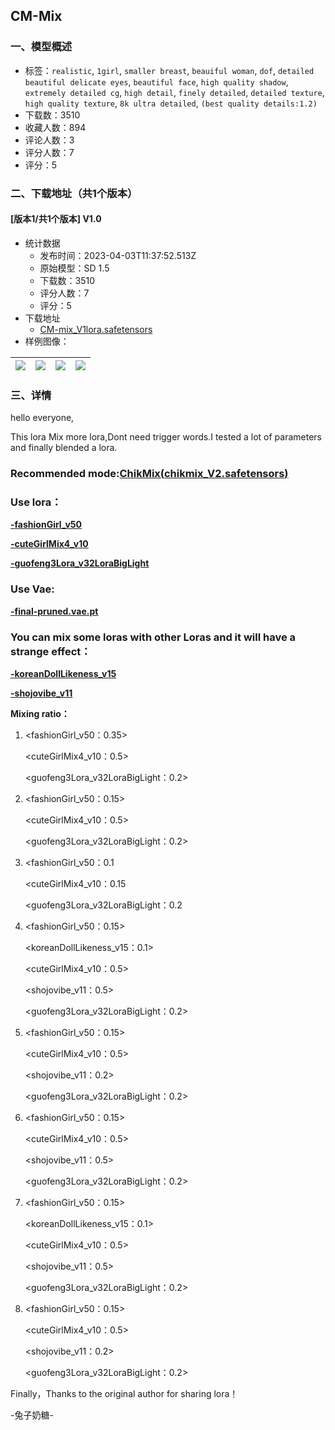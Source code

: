 ## CM-Mix
### 一、模型概述

- 标签：`realistic`, `1girl`, `smaller breast`, `beauiful woman`, `dof`, `detailed beautiful delicate eyes`, `beautiful face`, `high quality shadow`, `extremely detailed cg`, `high detail`, `finely detailed`, `detailed texture`, `high quality texture`, `8k ultra detailed`, `(best quality details:1.2)`
- 下载数：3510
- 收藏人数：894
- 评论人数：3
- 评分人数：7
- 评分：5

### 二、下载地址（共1个版本）

#### [版本1/共1个版本] V1.0

- 统计数据
  - 发布时间：2023-04-03T11:37:52.513Z
  - 原始模型：SD 1.5
  - 下载数：3510
  - 评分人数：7
  - 评分：5
- 下载地址
  - [CM-mix_V1lora.safetensors](https://civitai.com/api/download/models/34057)
- 样例图像：

| <img src="https://image.civitai.com/xG1nkqKTMzGDvpLrqFT7WA/86fb04cd-1f8a-4108-4e87-4a1f18cbed00/width=450/388871.jpeg" /> | <img src="https://image.civitai.com/xG1nkqKTMzGDvpLrqFT7WA/9bd69b43-dda3-40c6-f394-588827957c00/width=450/388880.jpeg" /> | <img src="https://image.civitai.com/xG1nkqKTMzGDvpLrqFT7WA/b5778d22-69cd-43d8-3b92-a1d8b724fc00/width=450/427831.jpeg" /> | <img src="https://image.civitai.com/xG1nkqKTMzGDvpLrqFT7WA/e8c9a4e5-fe51-4739-743e-1ae913ea8500/width=450/388876.jpeg" /> |
| ---- | ---- | ---- | ---- |


### 三、详情
<p>hello everyone,</p><p>This lora Mix more lora,Dont need trigger words.I tested a lot of parameters and finally blended a lora.</p><h3><strong>Recommended mode</strong>:<a target="_blank" rel="ugc" href="https://civitai.com/models/9871/chikmix"><strong>ChikMix(</strong></a><u>chikmix_V2.safetensors</u><a target="_blank" rel="ugc" href="https://civitai.com/models/9871/chikmix"><strong>)</strong></a></h3><h3><strong>Use lora：</strong></h3><p><strong><u>-</u></strong><a rel="ugc" href="https://civitai.com/models/8217/fashion-girl"><strong><u>fashionGirl_v50</u></strong></a></p><p><strong><u>-</u></strong><a rel="ugc" href="https://civitai.com/models/14171/cutegirlmix4"><strong><u>cuteGirlMix4_v10</u></strong></a></p><p><strong><u>-</u></strong><a rel="ugc" href="https://civitai.com/models/11352/3lora-guofeng3lora"><strong><u>guofeng3Lora_v32LoraBigLight</u></strong></a></p><h3><strong>Use Vae:</strong></h3><p><strong><u>-</u></strong><a rel="ugc" href="https://huggingface.co/LittleBlue7577/final-pruned/tree/main"><strong><u>final-pruned.vae.pt</u></strong></a></p><p></p><h3>You can mix some loras with other Loras and it will have a strange effect：</h3><p><strong><u>-</u></strong><a rel="ugc" href="https://civitai.com/models/24372/koreandolllikenessv15"><strong><u>koreanDollLikeness_v15</u></strong></a></p><p><strong><u>-</u></strong><a rel="ugc" href="https://civitai.com/models/13213/shojovibe"><strong><u>shojovibe_v11</u></strong></a></p><p></p><p><strong>Mixing ratio：</strong></p><ol><li><p>&lt;fashionGirl_v50：0.35&gt;</p><p>&lt;cuteGirlMix4_v10：0.5&gt;</p><p>&lt;guofeng3Lora_v32LoraBigLight：0.2&gt;</p><p></p></li><li><p>&lt;fashionGirl_v50：0.15&gt;</p><p>&lt;cuteGirlMix4_v10：0.5&gt;</p><p>&lt;guofeng3Lora_v32LoraBigLight：0.2&gt;</p><p></p></li><li><p>&lt;fashionGirl_v50：0.1</p><p>&lt;cuteGirlMix4_v10：0.15</p><p>&lt;guofeng3Lora_v32LoraBigLight：0.2</p><p></p></li><li><p>&lt;fashionGirl_v50：0.15&gt;</p><p>&lt;koreanDollLikeness_v15：0.1&gt;</p><p>&lt;cuteGirlMix4_v10：0.5&gt;</p><p>&lt;shojovibe_v11：0.5&gt;</p><p>&lt;guofeng3Lora_v32LoraBigLight：0.2&gt;</p><p></p></li><li><p>&lt;fashionGirl_v50：0.15&gt;</p><p>&lt;cuteGirlMix4_v10：0.5&gt;</p><p>&lt;shojovibe_v11：0.2&gt;</p><p>&lt;guofeng3Lora_v32LoraBigLight：0.2&gt;</p><p></p></li><li><p>&lt;fashionGirl_v50：0.15&gt;</p><p>&lt;cuteGirlMix4_v10：0.5&gt;</p><p>&lt;shojovibe_v11：0.5&gt;</p><p>&lt;guofeng3Lora_v32LoraBigLight：0.2&gt;</p><p></p></li><li><p>&lt;fashionGirl_v50：0.15&gt;</p><p>&lt;koreanDollLikeness_v15：0.1&gt;</p><p>&lt;cuteGirlMix4_v10：0.5&gt;</p><p>&lt;shojovibe_v11：0.5&gt;</p><p>&lt;guofeng3Lora_v32LoraBigLight：0.2&gt;</p><p></p></li><li><p>&lt;fashionGirl_v50：0.15&gt;</p><p>&lt;cuteGirlMix4_v10：0.5&gt;</p><p>&lt;shojovibe_v11：0.2&gt;</p><p>&lt;guofeng3Lora_v32LoraBigLight：0.2&gt;</p></li></ol><p></p><p></p><p>Finally，Thanks to the original author for sharing lora！</p><p>-兔子奶糖-</p>